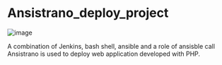 # Ansistrano_deploy_project

![image](https://user-images.githubusercontent.com/8767584/166629162-43c2b2fb-c6cc-4f87-ba6a-5e50b5d7a4ca.png)

A combination of Jenkins, bash shell, ansible and a role of ansisble call Ansistrano is used to deploy web application developed with PHP.


